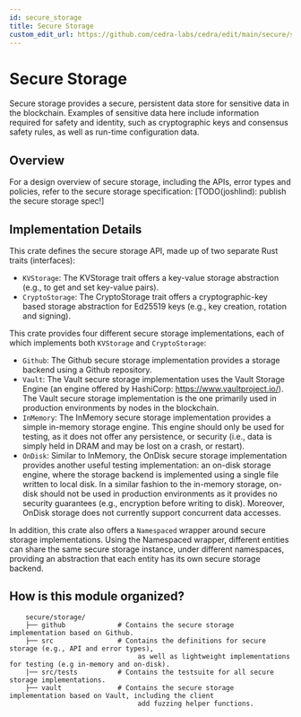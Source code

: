 ```yaml
---
id: secure_storage
title: Secure Storage
custom_edit_url: https://github.com/cedra-labs/cedra/edit/main/secure/storage/README.md
---
```

# Secure Storage

Secure storage provides a secure, persistent data store for sensitive data in the
blockchain. Examples of sensitive data here include information required for safety and
identity, such as cryptographic keys and consensus safety rules, as well as
run-time configuration data.

## Overview

For a design overview of secure storage, including the APIs, error types and policies, refer
to the secure storage specification:
[TODO(joshlind): publish the secure storage spec!]

## Implementation Details

This crate defines the secure storage API, made up of two separate Rust traits (interfaces):
- `KVStorage`: The KVStorage trait offers a key-value storage abstraction (e.g., to get
and set key-value pairs).
- `CryptoStorage`: The CryptoStorage trait offers a cryptographic-key based storage
abstraction for Ed25519 keys (e.g., key creation, rotation and signing).

This crate provides four different secure storage implementations, each of which implements
both `KVStorage` and `CryptoStorage`:
- `Github`: The Github secure storage implementation provides a storage backend using a
Github repository.
- `Vault`: The Vault secure storage implementation uses the Vault Storage Engine (an engine
offered by HashiCorp: https://www.vaultproject.io/). The Vault secure storage implementation
is the one primarily used in production environments by nodes in the blockchain.
- `InMemory`: The InMemory secure storage implementation provides a simple in-memory storage
engine. This engine should only be used for testing, as it does not offer any persistence, or
security (i.e., data is simply held in DRAM and may be lost on a crash, or restart).
- `OnDisk`: Similar to InMemory, the OnDisk secure storage implementation provides another
useful testing implementation: an on-disk storage engine, where the storage backend is
implemented using a single file written to local disk. In a similar fashion to the in-memory
storage, on-disk should not be used in production environments as it provides no security
guarantees (e.g., encryption before writing to disk). Moreover, OnDisk storage does not
currently support concurrent data accesses.

In addition, this crate also offers a `Namespaced` wrapper around secure storage
implementations. Using the Namespaced wrapper, different entities can share the
same secure storage instance, under different namespaces, providing an abstraction that
each entity has its own secure storage backend.

## How is this module organized?
```
    secure/storage/
    ├── github             # Contains the secure storage implementation based on Github.
    ├── src                # Contains the definitions for secure storage (e.g., API and error types),
                                as well as lightweight implementations for testing (e.g in-memory and on-disk).
    |── src/tests          # Contains the testsuite for all secure storage implementations.
    ├── vault              # Contains the secure storage implementation based on Vault, including the client
                                add fuzzing helper functions.
```
